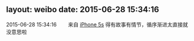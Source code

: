 layout: weibo
date: 2015-06-28 15:34:16
---
2015-06-28 15:34:16  &nbsp;&nbsp;&nbsp;&nbsp;&nbsp;&nbsp; 来自 <a href="sinaweibo://customweibosource" rel="nofollow">iPhone 5s</a>
得有故事有情节，循序渐进太直接就没意思啦 ​​​
